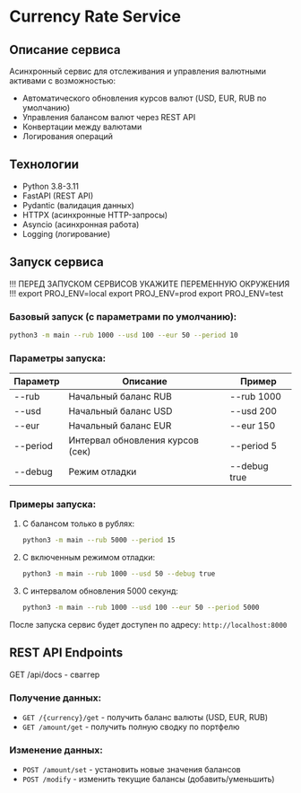 # Currency Rate Service

## Описание сервиса
Асинхронный сервис для отслеживания и управления валютными активами с возможностью:
- Автоматического обновления курсов валют (USD, EUR, RUB по умолчанию)
- Управления балансом валют через REST API
- Конвертации между валютами
- Логирования операций

## Технологии
- Python 3.8-3.11
- FastAPI (REST API)
- Pydantic (валидация данных)
- HTTPX (асинхронные HTTP-запросы)
- Asyncio (асинхронная работа)
- Logging (логирование)

## Запуск сервиса
!!! ПЕРЕД ЗАПУСКОМ СЕРВИСОВ УКАЖИТЕ ПЕРЕМЕННУЮ ОКРУЖЕНИЯ !!!
export PROJ_ENV=local
export PROJ_ENV=prod
export PROJ_ENV=test
### Базовый запуск (с параметрами по умолчанию):
```bash
python3 -m main --rub 1000 --usd 100 --eur 50 --period 10
```

### Параметры запуска:
| Параметр  | Описание                          | Пример           |
|-----------|-----------------------------------|------------------|
| --rub     | Начальный баланс RUB              | --rub 1000       |
| --usd     | Начальный баланс USD              | --usd 200        |
| --eur     | Начальный баланс EUR              | --eur 150        |
| --period  | Интервал обновления курсов (сек)  | --period 5       |
| --debug   | Режим отладки                     | --debug true     |

### Примеры запуска:
1. С балансом только в рублях:
   ```bash
   python3 -m main --rub 5000 --period 15
   ```

2. С включенным режимом отладки:
   ```bash
   python3 -m main --rub 1000 --usd 50 --debug true
   ```

3. С интервалом обновления 5000 секунд:
   ```bash
   python3 -m main --rub 1000 --usd 100 --eur 50 --period 5000
   ```

После запуска сервис будет доступен по адресу: `http://localhost:8000`

## REST API Endpoints
GET /api/docs - сваггер
### Получение данных:
- `GET /{currency}/get` - получить баланс валюты (USD, EUR, RUB)
- `GET /amount/get` - получить полную сводку по портфелю

### Изменение данных:
- `POST /amount/set` - установить новые значения балансов
- `POST /modify` - изменить текущие балансы (добавить/уменьшить)
